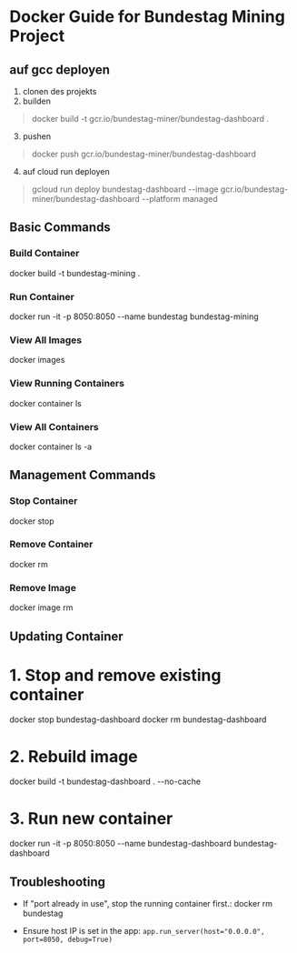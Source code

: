# Docker Guide for Bundestag Mining Project
## auf gcc deployen
1. clonen des projekts
2. builden
>  docker build -t gcr.io/bundestag-miner/bundestag-dashboard .

3. pushen
> docker push gcr.io/bundestag-miner/bundestag-dashboard

4. auf cloud run deployen
> gcloud run deploy bundestag-dashboard --image gcr.io/bundestag-miner/bundestag-dashboard --platform managed

## Basic Commands

### Build Container
docker build -t bundestag-mining .

### Run Container
docker run -it -p 8050:8050 --name bundestag bundestag-mining

### View All Images
docker images

### View Running Containers
docker container ls

### View All Containers
docker container ls -a

## Management Commands

### Stop Container
docker stop <Container ID>

### Remove Container
docker rm <Container ID>

### Remove Image
docker image rm <Image ID>

## Updating Container


# 1. Stop and remove existing container
docker stop bundestag-dashboard
docker rm bundestag-dashboard

# 2. Rebuild image
docker build -t bundestag-dashboard . --no-cache

# 3.  Run new container
docker run -it -p 8050:8050 --name bundestag-dashboard bundestag-dashboard


## Troubleshooting

- If "port already in use", stop the running container first.:
docker rm bundestag

- Ensure host IP is set in the app: `app.run_server(host="0.0.0.0", port=8050, debug=True)`